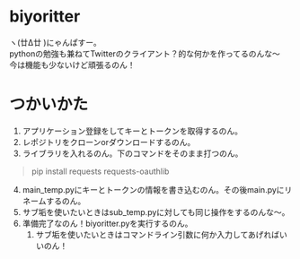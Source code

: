 # biyoritter
ヽ(廿Δ廿 )にゃんぱすー。  
pythonの勉強も兼ねてTwitterのクライアント？的な何かを作ってるのんな～  
今は機能も少ないけど頑張るのん！

# つかいかた
1. アプリケーション登録をしてキーとトークンを取得するのん。
2. レポジトリをクローンorダウンロードするのん。
3. ライブラリを入れるのん。下のコマンドをそのまま打つのん。
> pip install requests requests-oauthlib
4. main_temp.pyにキーとトークンの情報を書き込むのん。その後main.pyにリネームするのん。
5. サブ垢を使いたいときはsub_temp.pyに対しても同じ操作をするのんな～。
6. 準備完了なのん！biyoritter.pyを実行するのん。
    1. サブ垢を使いたいときはコマンドライン引数に何か入力してあげればいいのん！